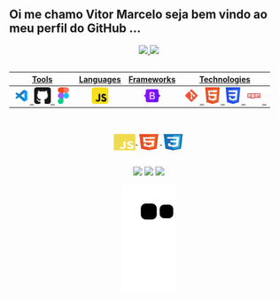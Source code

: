 ## Oi me chamo Vitor Marcelo seja bem vindo ao meu perfil do GitHub ...
<div align="center">
  <a href="https://github.com/VitorMarceloSantos">
  <img height="180em" src="https://github-readme-stats.vercel.app/api?username=VitorMarceloSantos&show_icons=true&theme=dracula&include_all_commits=true&count_private=true"/>
  <img height="180em" src="https://github-readme-stats.vercel.app/api/top-langs/?username=VitorMarceloSantos&layout=compact&langs_count=7&theme=dracula"/>
</div>
  
##

<div id='lojc' align="center">

| Tools  | Languages | Frameworks  | Technologies |  
|---|---|---|---|
|<div id='lojc' align="center"><img src="https://github.com/VitorMarceloSantos/VitorMarceloSantos/blob/main/img/vscode.svg" title="" alt="J" width="30" height="30"/>&nbsp;&nbsp;<img src="https://github.com/VitorMarceloSantos/VitorMarceloSantos/blob/main/img/github.svg" title="" alt="J" width="30" height="30"/>&nbsp;&nbsp;<img src="https://github.com/devicons/devicon/blob/master/icons/figma/figma-original.svg" title="" alt="J" width="30" height="30"/></div>|<div id='lojc' align="center"><img src="https://github.com/VitorMarceloSantos/VitorMarceloSantos/blob/main/img/javascript.svg" title="" alt="J" width="30" height="30"/></div>|<div id='lojc' align="center"><img src="https://github.com/devicons/devicon/blob/master/icons/bootstrap/bootstrap-original.svg" title="" alt="J" width="30" height="30"/></div>|<div id='lojc' align="center"><img src="https://github.com/VitorMarceloSantos/VitorMarceloSantos/blob/main/img/git.svg" title="" alt="J" width="30" height="30"/>&nbsp;&nbsp;<img src="https://github.com/VitorMarceloSantos/VitorMarceloSantos/blob/main/img/html.svg" title="" alt="J" width="30" height="30"/>&nbsp;&nbsp;<img src="https://github.com/VitorMarceloSantos/VitorMarceloSantos/blob/main/img/css.svg" title="" alt="J" width="30" height="30"/>&nbsp;&nbsp;<img src="https://github.com/VitorMarceloSantos/VitorMarceloSantos/blob/main/img/npm.svg" title="" alt="J" width="30" height="30"/>&nbsp;&nbsp;</div></div>| 

## 
<div style="display: inline_block"><br>
  <img align="center" alt="Vitor-Js" height="30" width="40" src="https://raw.githubusercontent.com/devicons/devicon/master/icons/javascript/javascript-plain.svg">
  <img align="center" alt="Vitor-HTML" height="30" width="40" src="https://raw.githubusercontent.com/devicons/devicon/master/icons/html5/html5-original.svg">
  <img align="center" alt="Vitor-CSS" height="30" width="40" src="https://raw.githubusercontent.com/devicons/devicon/master/icons/css3/css3-original.svg">
</div>
  
  ##
 
<div> 

  <a href="https://www.instagram.com/vitor_marcelo_santos/" target="_blank"><img src="https://img.shields.io/badge/-Instagram-%23E4405F?style=for-the-badge&logo=instagram&logoColor=white" target="_blank"></a>
  <a href = "mailto:vitor.marcelo2009@hotmail.com"><img src="https://img.shields.io/badge/-Gmail-%23333?style=for-the-badge&logo=gmail&logoColor=white" target="_blank"></a>
  <a href="https://www.linkedin.com/in/vitor-marcelo-santos/" target="_blank"><img src="https://img.shields.io/badge/-LinkedIn-%230077B5?style=for-the-badge&logo=linkedin&logoColor=white" target="_blank"></a> 
 
  ![Snake animation](https://github.com/VitorMarceloSantos/VitorMarceloSantos/blob/output/github-contribution-grid-snake.svg)
 
</div>
